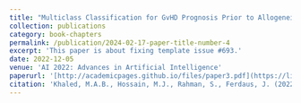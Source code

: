 ```yaml
---
title: "Multiclass Classification for GvHD Prognosis Prior to Allogeneic Stem Cell Transplantation"
collection: publications
category: book-chapters
permalink: /publication/2024-02-17-paper-title-number-4
excerpt: 'This paper is about fixing template issue #693.'
date: 2022-12-05
venue: 'AI 2022: Advances in Artificial Intelligence'
paperurl: '[http://academicpages.github.io/files/paper3.pdf](https://link.springer.com/chapter/10.1007/978-3-031-22695-3_34)'
citation: 'Khaled, M.A.B., Hossain, M.J., Rahman, S., Ferdaus, J. (2022). Multiclass Classification for GvHD Prognosis Prior to Allogeneic Stem Cell Transplantation. In: Aziz, H., Corrêa, D., French, T. (eds) AI 2022: Advances in Artificial Intelligence. AI 2022. Lecture Notes in Computer Science(), vol 13728. Springer, Cham. https://doi.org/10.1007/978-3-031-22695-3_34'
---
```

